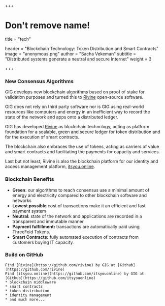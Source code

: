 +++
# Don't remove name!
title = "tech"

header = "Blockchain Technology: Token Distribution and Smart Contracts"
image = "anonymous.png"
author = "Sacha Vekeman"
subtitle = "Distributed systems generate a neutral and secure Internet"
weight = 3

+++

### New Consensus Algorithms

GIG develops new blockchain algorithms based on proof of stake for validation purposes and turned this to [Rivine](https://github.com/rivine/rivine) open-source software.

GIG does not rely on third party software nor is GIG using real-world resources like computers and energy in an inefficient way to record the state of the network and apps onto a distributed ledger.

GIG has developed [Rivine](https://github.com/rivine/rivine) as blockchain technology, acting as platform foundation for a scalable, green and secure ledger for token distribution and for the execution of smart contracts.

The blockchain also embraces the use of tokens, acting as carriers of value and smart contracts and facilitating the payments for capacity and services.

Last but not least, Rivine is also the blockchain platform for our identity and access management platform, [itsyou.online](https://github.com/itsyouonline).


### Blockchain Benefits

* **Green:** our algorithms to reach consensus use a minimal amount of energy and electricity compared to other blockchain software and networks
* **Lowest possible** cost of transactions make it an efficient and fast payment system
* **Neutral:** state of the network and applications are recorded in a transparent and immutable manner
* **Payment fulfillment:** transactions are automatically paid using ThreeFold Tokens.
* **Smart Contracts:** fully automated execution of contracts from customers buying IT capacity.

### Build on GitHub

```
Find [Rivine](https://github.com/rivine) by GIG at [Github](https://github.com/rivine)
Find [itsyou.online](https://github.com/itsyouonline) by GIG at [Github](https://github.com/itsyouonline)
* blockchain middleware
* smart contracts
* token distribution
* identity management
* and much more...
```
